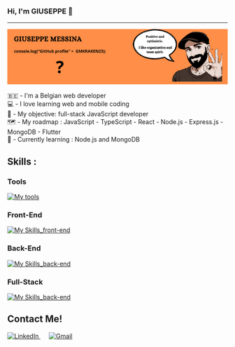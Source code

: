 ### Hi, I'm GIUSEPPE 👋
---
![header_description](header.png)

🇧🇪 - I'm a Belgian web developer  
💻 - I love learning web and mobile coding  
🎯 - My objective: full-stack JavaScript developer  
🗺️ - My roadmap : JavaScript - TypeScript - React - Node.js - Express.js - MongoDB - Flutter    
📖 - Currently learning : Node.js and MongoDB

## Skills : 

### Tools 

[![My tools](https://skillicons.dev/icons?i=vscode,git)](https://skillicons.dev)

### Front-End  

[![My Skills_front-end](https://skillicons.dev/icons?i=sass,tailwind,js,typescript,react)](https://skillicons.dev)

### Back-End  

[![My Skills_back-end](https://skillicons.dev/icons?i=nodejs,express,mongodb,prisma)](https://skillicons.dev)

### Full-Stack

[![My Skills_back-end](https://skillicons.dev/icons?i=next)](https://skillicons.dev)


## Contact Me! 

<div>
  <a href="https://www.linkedin.com/in/giuseppe-messina-dev/">
    <img src="https://cdn-icons-png.flaticon.com/512/174/174857.png" width="30" height="30" alt="LinkedIn">
  </a>
  &nbsp;&nbsp;&nbsp;&nbsp;
  <a href="mailto:messinagiuseppe9423@gmail.com">
    <img src="https://cdn-icons-png.flaticon.com/512/5968/5968534.png" width="30" height="30" alt="Gmail">
  </a>
</div>


